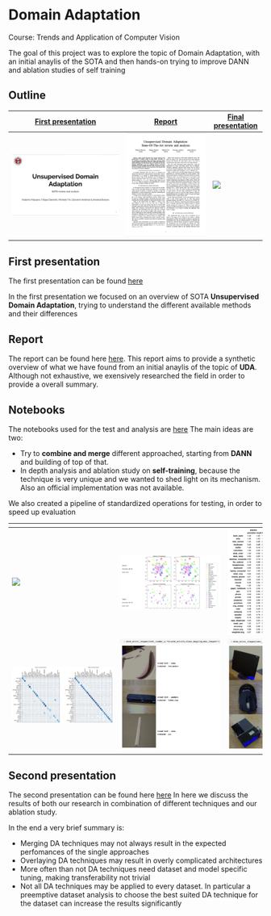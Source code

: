 # Domain Adaptation 
Course: Trends and Application of Computer Vision

The goal of this project was to explore the topic of Domain Adaptation, with an initial anaylis of the SOTA and then hands-on trying to improve DANN and ablation studies of self training

## Outline

| <a href="static/assets/presentations/TACV-I-milestone.pdf" target="_blank"><b>First presentation</b></a> | <a href="static/assets/report/report.pdf" target="_blank"><b>Report</b></a> | <a href="static/assets/presentations/TACV-final-presentation.pdf" target="_blank"><b>Final presentation</b></a> |
|--------------------------------------------------------------------------------------------------------------------------|---------------------------------------------------------------------------------------------------------------------------------|--------------------------------------------------------------------------------------------------------------------------------|
| [![](static/assets/images/thumbnails/first%20presentation.png)](docs/presentations/TACV-I-milestone.pdf)              | [![](static/assets/images/thumbnails/report.png)](docs/report/report.pdf)         | [![](assets/presentation-thumbnail.png)](docs/presentations/TACV-final-presentation)        |



## First presentation
The first presentation can be found [here](static/assets/presentations/TACV-I-milestone.pdf)

In the first presentation we focused on an overview of SOTA **Unsupervised Domain Adaptation**, trying to understand the different available methods and their differences
## Report
The report can be found here [here](docs/report/report.pdf).
This report aims to provide a synthetic overview of what we have found from an initial anaylis of the topic of **UDA**. Although not exhaustive, we exensively researched the field in order to provide a overall summary.
## Notebooks
The notebooks used for the test and analysis are [here](src/notebooks/)
The main ideas are two:
- Try to **combine and merge** different approached, starting from **DANN** and building of top of that. 
- In depth analysis and ablation study on **self-training**, because the technique is very unique and we wanted to shed light on its mechanism. Also an official implementation was not available. 

We also created a pipeline of standardized operations for testing, in order to speed up evaluation 

|<div style="width:200px"></div>| <div style="width:200px"></div>| <div style="width:200px"></div>|
|--------------------------------------------------------------------------------------------------------------------------|---------------------------------------------------------------------------------------------------------------------------------|--------------------------------------------------------------------------------------------------------------------------------|
| [![](static/assets/images/output.gif)](static/assets/images/output.gif)              | [![](static/assets/images/t-SNE.png)](static/assets/images/t-SNE.png)         | [![](static/assets/images/classification%20report.png)](static/assets/images/classification%20report.png)        |
|[![](static/assets/images/confusion%20matrixes.png)](static/assets/images/confusion%20matrixes.png)              | [![](static/assets/images/source_errors.png)](static/assets/images/source_errors.png)         | [![](static/assets/images/target_errors.png)](static/assets/images/target_errors.png)        |

## Second presentation
The second presentation can be found here [here](static/assets/presentations/TACV-final-presentation)
In here we discuss the results of both our research in combination of different techniques and our ablation study.

In the end a very brief summary is:
- Merging DA techniques may not always result in the expected perfomances of the single approaches
- Overlaying DA techniques may result in overly complicated architectures
- More often than not DA techniques need dataset and model specific tuning, making transferability not trivial
- Not all DA techniques may be applied to every dataset. In particular a preemptive dataset analysis to choose the best suited DA technique for the dataset can increase the results significantly